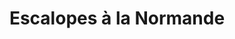 ---
layout: recette
categories: [recettes]
hidden: false
lang: fr
sitemap: true
title: Escalopes à la Normande
type: sel
recettes:
  Classique:
    yield: 2
    yieldType: personnes
    ingredients: 
      - nom: escalopes
        qte: 400
        unite: gr
        variable: true
      - nom: champignons
        qte: 200
        unite: gr
      - nom: oignon
        qte: 1
      - nom: ail
        qte: 4
        unite: gousses
      - nom: vin blanc sec
        qte: 150
        unite: mL
      - nom: moutarde
        qte: 1
        unite: cuillère à café
      - nom: crème fraîche
        qte: 125
        unite: gr
    etapes:
      - label: Préparation
        details:
          - Détailler les escalopes en large lamelles
          - Émincer les champignons, l'oignon et l'ail
          - Faire dorer les morceaux de viande. Réserver
          - Faire revenir les oignons dans la même poêle
          - Déglacer avec le vin
          - Ajouter les champignons quand le vin est quasiment évaporé
          - Ajouter la moutarde, la crème fraîche et la viande
          - Saler et poivrer
          - Laisser mijoter à semi-couvert à feu doux une quinzaine de minutes
notes:
  - Plus la crème est grasse meilleur le plat sera
---